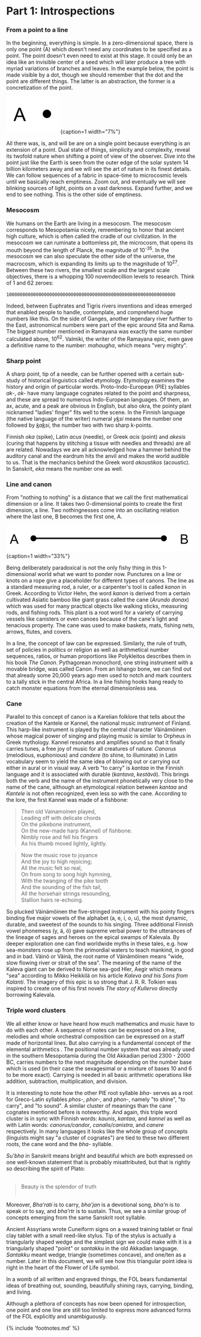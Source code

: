 # Part 1: Introspections

### From a point to a line

In the beginning, everything is simple. In a zero-dimensional space, there is only one point (A) which doesn't need any coordinates<!-- cite author="wikipedia.org" title="Cartesian coordinate system" date="" location="" type="website" href="https://en.wikipedia.org/wiki/Cartesian_coordinate_system" --> to be specified as a point. The point doesn't even need to exist at this stage. It could only be an idea like an invisible center of a seed which will later produce a tree with myriad variations of branches and leaves. In the example below, the point is made visible by a dot, though we should remember that the dot and the point are different things. The latter is an abstraction, the former is a concretization of the point.

![A point](/media/adot.png){caption=1 width="7%"}

All there was, is, and will be are on a single point because everything is an extension of a point. Dual state of things, simplicity and complexity, reveal its twofold nature when shifting a point of view of the observer. Dive into the point just like the Earth is seen from the outer edge of the solar system 14 billion kilometers away<!-- cite author="earthsky.org" title="How Earth looks from outer space" date="" location="" type="website" href="http://earthsky.org/space/in-space-how-far-away-can-you-see-earth" --> and we will see the art of nature in its finest details. We can follow sequences of a fabric in space-time to microcosmic levels until we basically reach emptiness. Zoom out, and eventually we will see blinking sources of light, points on a vast darkness. Expand further, and we end to see nothing. This is the other side of emptiness.

### Mesocosm

We humans on the Earth are living in a mesocosm<!-- cite author="" title="The mesocosm is the world we experience with our senses without aid of instruments. It is the  harmonious order reflected in the organization of society, art, architecture, and music. The macrocosm refers either to the universe or history as a whole. The microcosm is the microscopic or theorethically smallest world we can understand and examine with instrumentation or by analogies. In ancient philosophies human being was seen as a miniatyre (microcosm) of the macrocosm." date="" location="" type="selfref" href="#" -->. The mesocosm corresponds to Mesopotamia nicely, remembering to honor that ancient high culture, which is often called the cradle of our civilization. In the mesocosm we can ruminate a bottomless pit, the microcosm, that opens its mouth beyond the length of Planck<!-- cite author="wikipedia.org" title="Planck length" date="" location="" type="website" href="https://en.wikipedia.org/wiki/Planck_length" -->, the magnitude of 10<sup>-35</sup>. In the mesocosm we can also speculate the other side of the universe, the macrocosm, which is expanding its limits up to the magnitude of 10<sup>27</sup>. Between these two rivers, the smallest scale and the largest scale objectives, there is a whopping 100 novemdecillion levels to research<!-- cite author="htwins.net" title="Scale of the Universe 2" date="" location="" type="website" href="http://htwins.net/scale2/lang.html" -->. Think of 1 and 62 zeroes:

	100000000000000000000000000000000000000000000000000000000000000

Indeed, between Euphrates and Tigris rivers<!-- cite author="" title="Mesopotamia means the land between the rivers, the Tigris and the Euphrates" date="" location="" type="selfref" href="#" --> inventions and ideas emerged that enabled people to handle, contemplate, and comprehend huge numbers like this. On the side of Ganges, another legendary river further to the East, astronomical numbers were part of the epic around Sita and Rama. The biggest number mentioned in Ramayana<!-- cite author="wikipedia.org" title="Valmiki" date="" location="" type="website" href="https://en.wikipedia.org/wiki/Valmiki" --> was exactly the same number calculated above, 10<sup>62</sup>. Valmiki, the writer of the Ramayana epic, even gave a definitive name to the number: *mahaugha*<!-- cite author="wikipedia.org" title="Indian numbering system" date="" location="" type="website" href="https://en.wikipedia.org/wiki/Indian_numbering_system" -->, which means "very mighty".

### Sharp point

A sharp point, tip of a needle, can be further opened with a certain sub-study of historical linguistics called etymology. Etymology examines the history and origin of particular words. Proto-Indo-European (PIE) syllables *ak-*, *ok-*<!-- cite author="utexas.edu" title="Indo-European Lexicon" date="" location="2. ak-, ok-" type="website" href="http://www.utexas.edu/cola/centers/lrc/ielex/X/P0048.html" --> have many language cognates related to the point and sharpness, and these are spread to numerous Indo-European languages. Of them, an ax, acute, and a peak are obvious in English, but also okra, the pointy plant nicknamed "ladies' finger" fits well to the scene. In the Finnish language (the native language of the writer) numeral <i>y<u>k</u>si</i> means the number one followed by <i><u>k</u>a<u>k</u>si</i>, the number two with two sharp k-points. 

Finnish *oka* (spike), Latin *acus* (needle), or Greek *acis* (point) and *akesis* (curing that happens by stitching a tissue with needles and threads) are all are related. Nowadays we are all acknowledged how a hammer behind the auditory canal and the eardrum hits the anvil and makes the world audible to us. That is the mechanics behind the Greek word *akoustikos* (acoustic). In Sanskrit, *eka* means the number one as well.

### Line and canon

From "nothing to nothing" is a distance that we call the first mathematical dimension or a line. It takes two 0-dimensional points to create the first dimension, a line. Two nothingnesses come into an oscillating relation where the last one, B becomes the first one, A<!--, mouth and voice of the creation eventually hiding the first cause-->.

![A-B line](/media/abline.png){caption=1 width="33%"}

Being deliberately paradoxical is not the only fishy thing in this 1-dimensional world what we want to ponder now. Punctures on a line or knots on a rope give a placeholder for different types of canons. The line as a standard measuring rod, a ruler, or a carpenter's tool is called *kanon*<!-- cite author="wiktionary.org" title="Canon etymology" date="" location="" type="website" href="https://en.wiktionary.org/wiki/canon#Etymology" --> in Greek. According to Victor Hehn<!-- cite author="Victor Hehn" title="Cultivated Plants and Domesticated Animals in Their Migration from Asia to Europe" date="1891" location="Page 228" type="book" href="http://www.survivorlibrary.com/library/cultivated_plants_and_domestic_animals-1891.pdf" -->, the word *kanon* is derived from a certain cultivated Asiatic bamboo like giant grass called the cane (*Arundo donax*<!-- cite author="wikipedia.org" title="Cane" date="" location="" type="website" href="https://en.wikipedia.org/wiki/Cane" -->) which was used for many practical objects like walking sticks, measuring rods, and fishing rods. This plant is a root word for a variety of carrying vessels like canisters or even canoes because of the cane's light and tenacious property. The cane was used to make baskets, mats, fishing nets, arrows, flutes, and covers.

In a line, the concept of law can be expressed. Similarly, the rule of truth, set of policies in politics or religion as well as arithmetical number sequences, ratios, or human proportions like Polykleitos describes them in his book *The Canon*<!-- cite author="Richard Tobin" title="The Canon of Polykleitos" date="1975" location="" type="book" href="http://www.jstor.org/stable/503064" -->. Pythagorean monochord, one string instrument with a movable bridge, was called Canon<!-- cite author="Thomas Stanley" title="Pythagoras: His Life and Teaching, a Compendium of Classical Sources" date="1687" location="Chapter 6" type="book" href="#" -->. From an Ishango bone, we can find out that already some 20,000 years ago men used to notch and mark counters to a tally stick in the central Africa<!-- cite author="storyofmathematics.com" title="Prehistoric Mathematics" date="" location="" type="website" href="http://www.storyofmathematics.com/prehistoric.html" -->. In a line fishing hooks hang ready to catch monster equations from the eternal dimensionless sea.

### Cane

Parallel to this concept of canon is a Karelian folklore that tells about the creation of the Kantele or Kannel, the national music instrument of Finland. This harp-like instrument is played by the central character Väinämöinen whose magical power of singing and playing music is similar to Orpheus in Greek mythology. Kannel resonates and amplifies sound so that it finally carries tunes, a free joy of music for all creatures of nature. *Canorus* (melodious, euphonious) and *candere* (to shine, to illuminate) in Latin vocabulary seem to yield the same idea of blowing out or carrying out either in aural or in visual way. A verb "to carry" is *kantaa* in the Finnish language and it is associated with durable (*kantava*, *kestävä*). This brings both the verb and the name of the instrument phonetically very close to the name of the cane, although an etymological relation between *kantaa* and *Kantele* is not often recognized, even less so with the cane. According to the lore, the first Kannel was made of a fishbone<!-- cite author="Elias Lönnrot" title="Kalevala" date="1835" location="Runo 41" type="book" href="http://www.kalevala.ru/songs/song41_e.shtml" -->:

> Then old Vainamoinen played,<br/>
	Leading off with delicate chords<br/>
	On the pikebone instrument,<br/>
	On the new-made harp (Kannel) of fishbone.<br/>
	Nimbly rose and fell his fingers<br/>
	As his thumb moved lightly, lightly.<br/>

> Now the music rose to joyance<br/>
	And the joy to high rejoicing;<br/>
	All the music felt so real,<br/>
	On from song to song high hymning,<br/>
	With the twanging of the pike tooth<br/>
	And the sounding of the fish tail,<br/>
	All the horsehair strings resounding,<br/>
	Stallion hairs re-echoing.

So plucked Väinämöinen the five-stringed instrument with his pointy fingers binding<!-- cite author="" title="Other sensible root meaning for the cane is "bendable" and "to bind" because reed is very durable under tough bend (etymonline.com). Nevertheless several meanings of the morphed root word or syllable evolved by the use of the object in different contexts." date="" location="" type="selfref" href="#" --> five major vowels of the alphabet (a, e, i, o, u), the most dynamic, durable, and sweetest of the sounds to his singing. Three additional Finnish vowel phonemess (y, ä, ö) gave supreme verbal power to the utterances of the lineage of sages and heroes on the epical swamps of Kalevala. By deeper exploration one can find worldwide myths in these tales, e.g. how sea-monsters rose up from the primordial waters to teach mankind, in good and in bad. Väinö or Väinä, the root name of Väinämöinen<!-- cite author="nordicnames.de" title="Väinämöinen - Nordic Names" date="" location="" type="website" href="http://www.nordicnames.de/wiki/V%C3%A4in%C3%A4m%C3%B6inen" --> means "wide, slow flowing river or strait of the sea". The meaning of the name of the Kaleva giant can be derived to Norse sea-god Hler, Aegir which means "sea" according to Mikko Heikkilä on his article *Kaleva and his Sons from Kalanti*<!-- cite author="Mikko Heikkilä" title="Kaleva and his Sons from Kalanti" date="2012" location="" type="article" href="http://www.linguistics.fi/julkaisut/SKY2012/Heikkila.pdf" -->. The imagery of this epic is so strong that J. R. R. Tolkien was inspired to create one of his first novels *The story of Kullervo*<!-- cite author="J.R.R. Tolkien" title="The story of Kullervo" date="1915" location="" type="book" href="https://en.wikipedia.org/wiki/The_Story_of_Kullervo" --> directly borrowing Kalevala.

### Triple word clusters

We all either know or have heard how much mathematics and music have to do with each other. A sequence of notes can be expressed on a line, melodies and whole orchestral composition can be expressed on a staff made of horizontal lines. But also carrying is a fundamental concept of the elemental arithmetics<!-- cite author="wikipedia.org" title="Carry (arithmetic)" date="" location="" type="website" href="https://en.wikipedia.org/wiki/Carry_(arithmetic)" --> . The positional number system that was already used in the southern Mesopotamia during the Old Akkadian period 2300 - 2000 BC<!-- cite author="Robert M. Whiting" title="More Evidence for Sexagesimal Calculations in the Third Millennium B. C." date="1984" location="" type="book" href="http://www.helsinki.fi/~whiting/za74.pdf" -->, carries numbers to the next magnitude depending on the number base which is used (in their case the sexagesimal or a mixture of bases 10 and 6 to be more exact). Carrying is needed in all basic arithmetic operations like addition, subtraction, multiplication, and division.

It is interesting to note how the other PIE root syllable *bha-* serves as a root for Greco-Latin syllables *phos-*, *phor-*, and *phon-*, namely "to shine", "to carry", and "to sound". A similar cluster of meanings than the cane cognates mentioned before is noteworthy. And again, this triple word cluster is in sync with Finnish words: *kaunis*<!-- cite author="" title="Proto-Germanic skauniz means beautiful, shining. So means Old English skiene. Estonian ilus means beautiful and is coming from illuminare (lat.)." date="" location="" type="selfref" href="#" -->, *kantaa*, and *kannel* as well as with Latin words: *canorus/candor*, *canalis/canistra*, and *canere* respectively. In many languages it looks like the whole group of concepts (linguists might say "a cluster of cognates") are tied to these two different roots, the cane word and the *bha-* syllable.

*Su'bha* in Sanskrit means bright and beautiful which are both expressed on one well-known statement that is probably misattributed, but that is rightly so describing the spirit of Plato:
<br/><br/>
> Beauty is the splendor of truth
<br/><br/>

Moreover, *Bha'rati* is to carry, *bha'jan* is a devotional song, *bha'n* is to speak or to say, and *bha'rtr* is to sustain<!-- cite author="Franco Rendich" title="Comparative etymological dictionary of classical Indo-European languages" date="" location="Letter B" type="book" href="https://en.wiktionary.org/wiki/sheen" -->. Thus, we see a similar group of concepts emerging from the same Sanskrit root syllable.

Ancient Assyrians wrote Cuneiform<!-- cite author="" title="Note again cunei's close phonetic and objectical connection with the cane reed. Reed was called qanu in Assyrian, qin in Sumerian and ganah in Hebrew languages." date="" location="" type="selfref" href="#" --> signs on a waxed training tablet or final clay tablet with a small reed-like stylus<!-- cite author="" title="Noteworthy is the fact that other smaller reed, measuring tool or pen is called kalamos in Greek deriving from PIE root kolemo. Kalos (beautiful), kaleo (to call), kalypso (hidden), koilia (a cave, a womb) and kleis (a key) with cal'endar and cal'culation all weave an exciting net of words and their meaning together." date="" location="" type="selfref" href="#" -->. Tip of the stylus is actually a triangularly shaped wedge and the simplest sign we could make with it is a triangularly shaped "point" or *santakku* in the old Akkadian language. *Santakku* meant wedge, triangle (sometimes concave), and one/ten as a number. Later in this document, we will see how this triangular point idea is right in the heart of the Flower of Life symbol.

<!-- note -->
In a womb of all written and engraved things, the FOL bears fundamental ideas of breathing out, sounding, beautifully shining rays, carrying, binding, and living.
<!-- endnote -->

Although a plethora of concepts has now been opened for introspection, one point and one line are still too limited to express more advanced forms of the FOL explicitly and unambiguously.

{% include 'footnotes.md' %}
